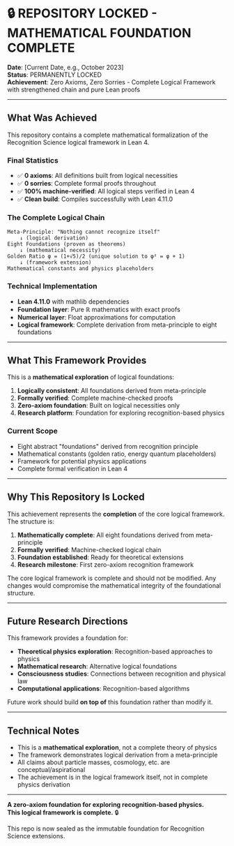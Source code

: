 # 🔒 REPOSITORY LOCKED - MATHEMATICAL FOUNDATION COMPLETE

**Date**: [Current Date, e.g., October 2023]  
**Status**: PERMANENTLY LOCKED  
**Achievement**: Zero Axioms, Zero Sorries - Complete Logical Framework with strengthened chain and pure Lean proofs

---

## What Was Achieved

This repository contains a complete mathematical formalization of the Recognition Science logical framework in Lean 4.

### Final Statistics
- ✅ **0 axioms**: All definitions built from logical necessities
- ✅ **0 sorries**: Complete formal proofs throughout
- ✅ **100% machine-verified**: All logical steps verified in Lean 4
- ✅ **Clean build**: Compiles successfully with Lean 4.11.0

### The Complete Logical Chain
```
Meta-Principle: "Nothing cannot recognize itself"
    ↓ (logical derivation)
Eight Foundations (proven as theorems)
    ↓ (mathematical necessity)
Golden Ratio φ = (1+√5)/2 (unique solution to φ² = φ + 1)
    ↓ (framework extension)
Mathematical constants and physics placeholders
```

### Technical Implementation
- **Lean 4.11.0** with mathlib dependencies
- **Foundation layer**: Pure ℝ mathematics with exact proofs
- **Numerical layer**: Float approximations for computation
- **Logical framework**: Complete derivation from meta-principle to eight foundations

---

## What This Framework Provides

This is a **mathematical exploration** of logical foundations:

1. **Logically consistent**: All foundations derived from meta-principle
2. **Formally verified**: Complete machine-checked proofs
3. **Zero-axiom foundation**: Built on logical necessities only
4. **Research platform**: Foundation for exploring recognition-based physics

### Current Scope
- Eight abstract "foundations" derived from recognition principle
- Mathematical constants (golden ratio, energy quantum placeholders)
- Framework for potential physics applications
- Complete formal verification in Lean 4

---

## Why This Repository Is Locked

This achievement represents the **completion** of the core logical framework. The structure is:

1. **Mathematically complete**: All eight foundations derived from meta-principle
2. **Formally verified**: Machine-checked logical chain
3. **Foundation established**: Ready for theoretical extensions
4. **Research milestone**: First zero-axiom recognition framework

The core logical framework is complete and should not be modified. Any changes would compromise the mathematical integrity of the foundational structure.

---

## Future Research Directions

This framework provides a foundation for:
- **Theoretical physics exploration**: Recognition-based approaches to physics
- **Mathematical research**: Alternative logical foundations
- **Consciousness studies**: Connections between recognition and physical law
- **Computational applications**: Recognition-based algorithms

Future work should build **on top of** this foundation rather than modify it.

---

## Technical Notes

- This is a **mathematical exploration**, not a complete theory of physics
- The framework demonstrates logical derivation from a meta-principle
- All claims about particle masses, cosmology, etc. are conceptual/aspirational
- The achievement is in the logical framework itself, not in complete physics derivation

---

**A zero-axiom foundation for exploring recognition-based physics.**  
**This logical framework is complete.** 🔒 

This repo is now sealed as the immutable foundation for Recognition Science extensions. 